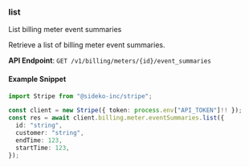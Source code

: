 
### list <a name="list"></a>
List billing meter event summaries

<p>Retrieve a list of billing meter event summaries.</p>

**API Endpoint**: `GET /v1/billing/meters/{id}/event_summaries`

#### Example Snippet

```typescript
import Stripe from "@sideko-inc/stripe";

const client = new Stripe({ token: process.env["API_TOKEN"]!! });
const res = await client.billing.meter.eventSummaries.list({
  id: "string",
  customer: "string",
  endTime: 123,
  startTime: 123,
});
```
